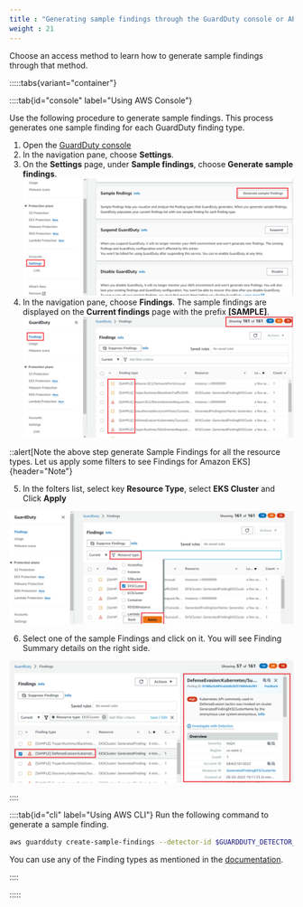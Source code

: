 ```yaml
---
title : "Generating sample findings through the GuardDuty console or API"
weight : 21
---
```


Choose an access method to learn how to generate sample findings through that method.


:::::tabs{variant="container"}

::::tab{id="console" label="Using AWS Console"}

Use the following procedure to generate sample findings. This process generates one sample finding for each GuardDuty finding type.

1. Open the [GuardDuty console](https://console.aws.amazon.com/guardduty/)
2. In the navigation pane, choose **Settings**.
3. On the **Settings** page, under **Sample findings**, choose **Generate sample findings**.
![GDGenerateSamplefindings](/static/images/detective-controls/GDGenerateSamplefindings.png)
4. In the navigation pane, choose **Findings**. The sample findings are displayed on the **Current findings** page with the prefix **[SAMPLE]**.
![GDSampleFindings](/static/images/detective-controls/GDSampleFindings.png)

::alert[Note the above step generate Sample Findings for all the resource types. Let us apply some filters to see Findings for Amazon EKS]{header="Note"}

5. In the folters list, select key **Resource Type**, select **EKS Cluster** and Click **Apply**

![GDSampleFindingsforEKS](/static/images/detective-controls/GDSampleFindingsforEKS.png)

6. Select one of the sample Findings and click on it. You will see Finding Summary details on the right side.

![GDSampleFindingsDetails](/static/images/detective-controls/GDSampleFindingsDetails.png)

::::

::::tab{id="cli" label="Using AWS CLI"}
Run the following command to generate a sample finding.

```bash
aws guardduty create-sample-findings --detector-id $GUARDDUTY_DETECTOR_ID --finding-types CredentialAccess:Kubernetes/MaliciousIPCaller
```

You can use any of the Finding types as mentioned in the [documentation](https://docs.aws.amazon.com/guardduty/latest/ug/guardduty_finding-types-kubernetes.html).


::::

:::::